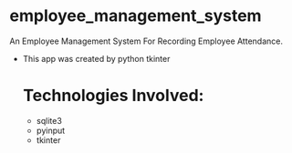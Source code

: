 # employee_management_system
An Employee Management System For Recording Employee Attendance.

* This app was created by python tkinter
  # Technologies Involved:
  * sqlite3
  * pyinput
  * tkinter
 
    
